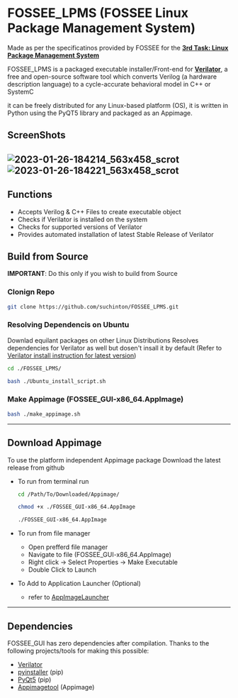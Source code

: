 # FOSSEE_LPMS (FOSSEE Linux Package Management System)

Made as per the specificatinos provided by FOSSEE for the **[3rd Task: Linux Package Management System](https://fossee.in/semester-internship/2023)**

FOSSEE_LPMS is a packaged executable installer/Front-end for **[Verilator](https://verilator.org/guide/latest/overview.html)**, a free and open-source software tool which converts Verilog (a hardware description language) to a cycle-accurate behavioral model in C++ or SystemC

it can be freely distributed for any Linux-based platform (OS), it is written in Python using the PyQT5 library and packaged as an Appimage.

## ScreenShots
![2023-01-26-184214_563x458_scrot](https://user-images.githubusercontent.com/75079303/214845665-3f921d26-6f24-4566-a4cc-a98833958ce5.png) ![2023-01-26-184221_563x458_scrot](https://user-images.githubusercontent.com/75079303/214845682-0704f3e7-5ef7-4668-b313-44971b83e5f0.png)
---
## Functions
- Accepts Verilog & C++ Files to create executable object
- Checks if Verilator is installed on the system 
- Checks for supported versions of Verilator
- Provides automated installation of latest Stable Release of Verilator

## Build from Source

**IMPORTANT**: Do this only if you wish to build from Source

### Clonign Repo

```bash
git clone https://github.com/suchinton/FOSSEE_LPMS.git
```

### Resolving Dependencis on Ubuntu 

Downlad equilant packages on other Linux Distributions
Resolves dependencies for Verilator as well but dosen't insall it by default
(Refer to [Verilator install instruction for latest version](https://verilator.org/guide/latest/install.html#package-manager-quick-install))

```bash
cd ./FOSSEE_LPMS/

bash ./Ubuntu_install_script.sh
```

### Make Appimage (FOSSEE_GUI-x86_64.AppImage)

```bash
bash ./make_appimage.sh
```
---

## Download Appimage

To use the platform independent Appimage package
Download the latest release from github

- To run from terminal run 
  ```bash
  cd /Path/To/Downloaded/Appimage/
  
  chmod +x ./FOSSEE_GUI-x86_64.AppImage
  
  ./FOSSEE_GUI-x86_64.AppImage
  ```
- To run from file manager
  - Open prefferd file manager
  - Navigate to file (FOSSEE_GUI-x86_64.AppImage)
  - Right click -> Select Properties -> Make Executable
  - Double Click to Launch
   
- To Add to Application Launcher (Optional)
  - refer to [AppImageLauncher](https://github.com/TheAssassin/AppImageLauncher)
 
---

## Dependencies

FOSSEE_GUI has zero dependencies after compilation. Thanks to the following projects/tools for making this possible:

- [Verilator](https://verilator.org/guide/latest/overview.html)
- [pyinstaller](https://pyinstaller.org/en/stable/installation.html) (pip)
- [PyQt5](https://pypi.org/project/PyQt5/) (pip)
- [Appimagetool](https://appimage.github.io/appimagetool/) (Appimage)
